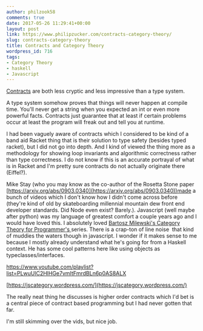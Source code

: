 ```yaml
---
author: philzook58
comments: true
date: 2017-05-26 11:29:41+00:00
layout: post
link: https://www.philipzucker.com/contracts-category-theory/
slug: contracts-category-theory
title: Contracts and Category Theory
wordpress_id: 716
tags:
- Category Theory
- haskell
- Javascript
---
```


[Contracts](https://en.wikipedia.org/wiki/Design_by_contract) are both less cryptic and less impressive than a type system.

A type system somehow proves that things will never happen at compile time. You'll never get a string when you expected an int or even more powerful facts. Contracts just guarantee that at least if certain problems occur at least the program will freak out and tell you at runtime.

I had been vaguely aware of contracts which I considered to be kind of a band aid Racket thing that is their solution to type safety (besides typed racket), but I did not go into depth. And I kind of viewed the thing more as a methodology for showing loop invariants and algorithmic correctness rather than type correctness. I do not know if this is an accurate portrayal of what is in Racket and I'm pretty sure contracts do not actually originate there (Eiffel?).

Mike Stay (who you may know as the co-author of the Rosetta Stone paper [https://arxiv.org/abs/0903.0340](https://arxiv.org/abs/0903.0340))made a bunch of videos which I don't know how I didn't come across before (they're kind of old by skateboarding millennial mountain dew front end developer standards. Did Node even exist? Barely.). Javascript (well maybe after python) was my language of greatest comfort a couple years ago and I would have loved this. I absolutely loved [Bartosz Milewski's Category Theory for Programmer's ](https://bartoszmilewski.com/2014/10/28/category-theory-for-programmers-the-preface/)series. There is a crap-ton of line noise  that kind of muddies the waters though in javascript. I wonder if it makes sense to me because I mostly already understand what he's going for from a Haskell context. He has some cool patterns here like using objects as typeclasses/interfaces.

https://www.youtube.com/playlist?list=PLwuUlC2HlHGe7vmItFmrdBLn6p0AS8ALX

[https://jscategory.wordpress.com/](https://jscategory.wordpress.com/)

The really neat thing he discusses is higher order contracts which I'd bet is a central piece of contract based programming but I had never gotten that far.

I'm still skimming over the vids, but nice job.


